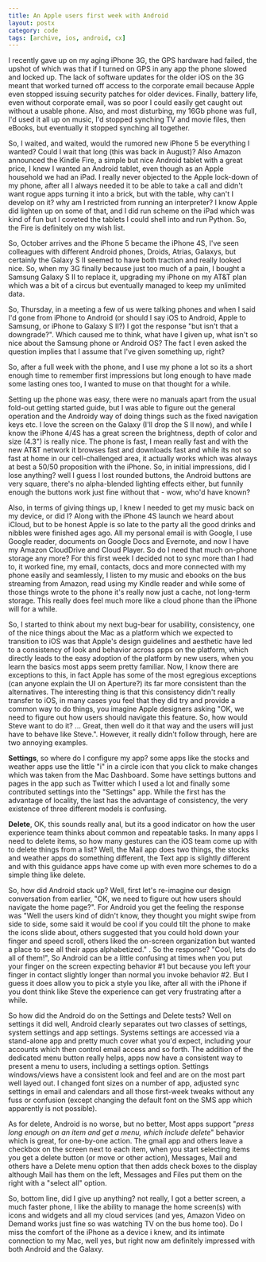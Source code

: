 ```yaml
---
title: An Apple users first week with Android
layout: postx
category: code
tags: [archive, ios, android, cx]
---
```


I recently gave up on my aging iPhone 3G, the GPS hardware had failed, the upshot of which was that if I turned on GPS in any app the phone slowed and locked up. The lack of software updates for the older iOS on the 3G meant that worked turned off access to the corporate email because Apple even stopped issuing security patches for older devices. Finally, battery life, even without corporate email, was so poor I could easily get caught out without a usable phone. Also, and most disturbing, my 16Gb phone was full, I'd used it all up on music, I'd stopped synching TV and movie files, then eBooks, but eventually it stopped synching all together.

So, I waited, and waited, would the rumored new iPhone 5 be everything I wanted? Could I wait that long (this was back in August)? Also Amazon announced the Kindle Fire, a simple but nice Android tablet with a great price, I knew I wanted an Android tablet, even though as an Apple household we had an iPad. I really never objected to the Apple lock-down of my phone, after all I always needed it to be able to take a call and didn't want rogue apps turning it into a brick, but with the table, why can't I develop on it? why am I restricted from running an interpreter? I know Apple did lighten up on some of that, and I did run scheme on the iPad which was kind of fun but I coveted the tablets I could shell into and run Python. So, the Fire is definitely on my wish list.

So, October arrives and the iPhone 5 became the iPhone 4S, I've seen colleagues with different Android phones, Droids, Atrias, Galaxys, but certainly the Galaxy S II seemed to have both traction and really looked nice. So, when my 3G finally because just too much of a pain, I bought a Samsung Galaxy S II to replace it, upgrading my iPhone on my AT&T plan which was a bit of a circus but eventually managed to keep my unlimited data. 

So, Thursday, in a meeting a few of us were talking phones and when I said I'd gone from iPhone to Android (or should I say iOS to Android, Apple to Samsung, or iPhone to Galaxy S II?) I got the response "but isn't that a downgrade?". Which caused me to think, what have I given up, what isn't so nice about the Samsung phone or Android OS? The fact I even asked the question implies that I assume that I've given something up, right?

So, after a full week with the phone, and I use my phone a lot so its a short enough time to remember first impressions but long enough to have made some lasting ones too, I wanted to muse on that thought for a while.

Setting up the phone was easy, there were no manuals apart from the usual fold-out getting started guide, but I was able to figure out the general operation and the Androidy way of doing things such as the fixed navigation keys etc. I love the screen on the Galaxy (I'll drop the S II now), and while I know the iPhone 4/4S has a great screen the brightness, depth of color and size (4.3") is really nice. The phone is fast, I mean really fast and with the new AT&T network it browses fast and downloads fast and while its not so fast at home in our cell-challenged area, it actually works which was always at best a 50/50 proposition with the iPhone. So, in initial impressions, did I lose anything? well I guess I lost rounded buttons, the Android buttons are very square, there's no alpha-blended lighting effects either, but funnily enough the buttons work just fine without that - wow, who'd have known? 

Also, in terms of giving things up, I knew I needed to get my music back on my device, or did I? Along with the iPhone 4S launch we heard about iCloud, but to be honest Apple is so late to the party all the good drinks and nibbles were finished ages ago. All my personal email is with Google, I use Google reader, documents on Google Docs and Evernote, and now I have my Amazon CloudDrive and Cloud Player. So do I need that much on-phone storage any more? For this first week I decided not to sync more than I had to, it worked fine, my email, contacts, docs and more connected with my phone easily and seamlessly, I listen to my music and ebooks on the bus streaming from Amazon, read using my Kindle reader and while some of those things wrote to the phone it's really now just a cache, not long-term storage. This really does feel much more like a cloud phone than the iPhone will for a while.

So, I started to think about my next bug-bear for usability, consistency, one of the nice things about the Mac as a platform which we expected to transition to iOS was that Apple's design guidelines and aesthetic have led to a consistency of look and behavior across apps on the platform, which directly leads to the easy adoption of the platform by new users, when you learn the basics most apps seem pretty familiar. Now, I know there are exceptions to this, in fact Apple has some of the most egregious exceptions (can anyone explain the UI on Aperture?) its far more consistent than the alternatives. The interesting thing is that this consistency didn't really transfer to iOS, in many cases you feel that they did try and provide a common way to do things, you imagine Apple designers asking "OK, we need to figure out how users should navigate this feature. So, how would Steve want to do it? ... Great, then well do it that way and the users will just have to behave like Steve.". However, it really didn't follow through, here are two annoying examples.

**Settings**, so where do I configure my app? some apps like the stocks and weather apps use the little "i" in a circle icon that you click to make changes which was taken from the Mac Dashboard. Some have settings buttons and pages in the app such as Twitter which I used a lot and finally some contributed settings into the "Settings" app. While the first has the advantage of locality, the last has the advantage of consistency, the very existence of three different models is confusing.

**Delete**, OK, this sounds really anal, but its a good indicator on how the user experience team thinks about common and repeatable tasks. In many apps I need to delete items, so how many gestures can the iOS team come up with to delete things from a list? Well, the Mail app does two things, the stocks and weather apps do something different, the Text app is slightly different and with this guidance apps have come up with even more schemes to do a simple thing like delete.

So, how did Android stack up? Well, first let's re-imagine our design conversation from earlier, "OK, we need to figure out how users should navigate the home page?". For Android you get the feeling the response was "Well the users kind of didn't know, they thought you might swipe from side to side, some said it would be cool if you could tilt the phone to make the icons slide about, others suggested that you could hold down your finger and speed scroll, others liked the on-screen organization but wanted a place to see all their apps alphabetized." . So the response? "Cool, lets do all of them!", So Android can be a little confusing at times when you put your finger on the screen expecting behavior #1 but because you left your finger in contact slightly longer than normal you invoke behavior #2. But I guess it does allow you to pick a style you like, after all with the iPhone if you dont think like Steve the experience can get very frustrating after a while.

So how did the Android do on the Settings and Delete tests? Well on settings it did well, Android clearly separates out two classes of settings, system settings and app settings. Systems settings are accessed via a stand-alone app and pretty much cover what you'd expect, including your accounts which then control email access and so forth. The addition of the dedicated menu button really helps, apps now have a consistent way to present a menu to users, including a settings option. Settings windows/views have a consistent look and feel and are on the most part well layed out. I changed font sizes on a number of app, adjusted sync settings in email and calendars and all those first-week tweaks without any fuss or confusion (except changing the default font on the SMS app which apparently is not possible). 

As for delete, Android is no worse, but no better, Most apps support "_press long enough on an item and get a menu, which include delete_" behavior which is great, for one-by-one action. The gmail app and others leave a checkbox on the screen next to each item, when you start selecting items you get a delete button (or move or other action), Messages, Mail and others have a Delete menu option that then adds check boxes to the display although Mail has them on the left, Messages and Files put them on the right with a "select all" option.

So, bottom line, did I give up anything? not really, I got a better screen, a much faster phone, I like the ability to manage the home screen(s) with icons and widgets and all my cloud services (and yes, Amazon Video on Demand works just fine so was watching TV on the bus home too). Do I miss the comfort of the iPhone as a device i knew, and its intimate connection to my Mac, well yes, but right now am definitely impressed with both Android and the Galaxy.